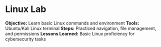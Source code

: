 # Linux Lab
**Objective:** Learn basic Linux commands and environment
**Tools:** Ubuntu/Kali Linux terminal
**Steps:** Practiced navigation, file management, and permissions
**Lessons Learned:** Basic Linux proficiency for cybersecurity tasks
